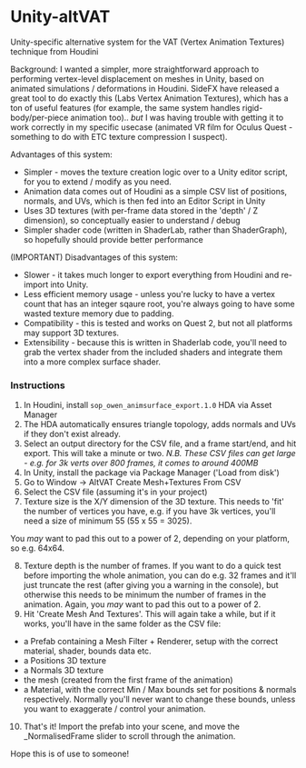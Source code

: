 # Unity-altVAT
Unity-specific alternative system for the VAT (Vertex Animation Textures) technique from Houdini

Background:
I wanted a simpler, more straightforward approach to performing vertex-level displacement on meshes in Unity, based on animated simulations / deformations in Houdini. SideFX have released a great tool to do exactly this (Labs Vertex Animation Textures), which has a ton of useful features (for example, the same system handles rigid-body/per-piece animation too).. *but* I was having trouble with getting it to work correctly in my specific usecase (animated VR film for Oculus Quest - something to do with ETC texture compression I suspect).


Advantages of this system:
- Simpler - moves the texture creation logic over to a Unity editor script, for you to extend / modify as you need.
- Animation data comes out of Houdini as a simple CSV list of positions, normals, and UVs, which is then fed into an Editor Script in Unity
- Uses 3D textures (with per-frame data stored in the 'depth' / Z dimension), so conceptually easier to understand / debug
- Simpler shader code (written in ShaderLab, rather than ShaderGraph), so hopefully should provide better performance

(IMPORTANT) Disadvantages of this system:
- Slower - it takes much longer to export everything from Houdini and re-import into Unity.
- Less efficient memory usage - unless you're lucky to have a vertex count that has an integer sqaure root, you're always going to have some wasted texture memory due to padding.
- Compatibility - this is tested and works on Quest 2, but not all platforms may support 3D textures.
- Extensibility - because this is written in Shaderlab code, you'll need to grab the vertex shader from the included shaders and integrate them into a more complex surface shader.

### Instructions

1) In Houdini, install `sop_owen_animsurface_export.1.0` HDA via Asset Manager
2) The HDA automatically ensures triangle topology, adds normals and UVs if they don't exist already.
3) Select an output directory for the CSV file, and a frame start/end, and hit export. This will take a minute or two.
*N.B. These CSV files can get large - e.g. for 3k verts over 800 frames, it comes to around 400MB*
4) In Unity, install the package via Package Manager ('Load from disk')
5) Go to Window -> AltVAT Create Mesh+Textures From CSV
6) Select the CSV file (assuming it's in your project)
7) Texture size is the X/Y dimension of the 3D texture. This needs to 'fit' the number of vertices you have, e.g. if you have 3k vertices, you'll need a size of minimum 55 (55 x 55 = 3025). 

You *may* want to pad this out to a power of 2, depending on your platform, so e.g. 64x64.

8) Texture depth is the number of frames. If you want to do a quick test before importing the whole animation, you can do e.g. 32 frames and it'll just truncate the rest (after giving you a warning in the console), but otherwise this needs to be minimum the number of frames in the animation. Again, you *may* want to pad this out to a power of 2.
9) Hit 'Create Mesh And Textures'. This will again take a while, but if it works, you'll have in the same folder as the CSV file:
- a Prefab containing a Mesh Filter + Renderer, setup with the correct material, shader, bounds data etc.
- a Positions 3D texture
- a Normals 3D texture
- the mesh (created from the first frame of the animation)
- a Material, with the correct Min / Max bounds set for positions & normals respectively. Normally you'll never want to change these bounds, unless you want to exaggerate / control your animation.

10) That's it! Import the prefab into your scene, and move the _NormalisedFrame slider to scroll through the animation.

Hope this is of use to someone!



